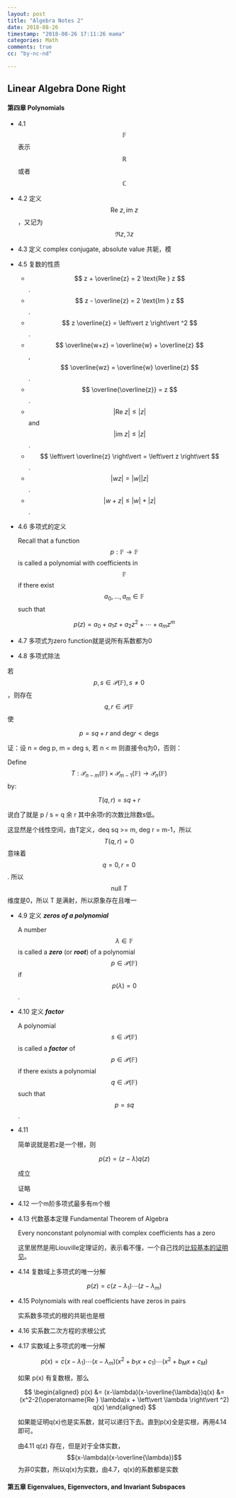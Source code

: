 ```yaml
---
layout: post
title: "Algebra Notes 2"
date: 2018-08-26
timestamp: "2018-08-26 17:11:26 mama"
categories: Math
comments: true
cc: "by-nc-nd"

---
```


## Linear Algebra Done Right

#### 第四章 Polynomials

+ 4.1 $$ \mathbb{F} $$ 表示 $$ \mathbb{R} $$ 或者 $$ \mathbb{C} $$  
+ 4.2 定义 $$ \text{Re }{z},\, \text{im }{z} $$，又记为 $$ \Re{z},\, \Im{z} $$
+ 4.3 定义 complex conjugate, absolute value 共轭，模
+ 4.5 复数的性质

  * $$ z + \overline{z} = 2 \text{Re } z $$.
  * $$ z - \overline{z} = 2 \text{Im } z $$. 
  * $$ z \overline{z} = \left\vert z \right\vert ^2 $$.
  * $$ \overline{w+z} = \overline{w} + \overline{z} $$, $$ \overline{wz} = \overline{w} \overline{z} $$.
  * $$ \overline{\overline{z}} = z $$.
  * $$ \left\vert \text{Re } z \right\vert \leq \left\vert z \right\vert $$ and $$ \left\vert \text{im } z \right\vert \leq \left\vert z \right\vert $$.
  * $$ \left\vert \overline{z} \right\vert = \left\vert z \right\vert $$ .
  * $$ \left\vert wz \right\vert = \left\vert w \right\vert \left\vert z \right\vert $$.
  * $$ \left\vert w + z \right\vert \leq \left\vert w \right\vert + \left\vert z \right\vert $$.

+ 4.6 多项式的定义

  Recall that a function $$p : \mathbb{F} → \mathbb{F}$$ is called a polynomial with coefficients in $$\mathbb{F}$$ if there exist $$ a_0, \ldots, a_m \in \mathbb{F} $$ such that

  $$ p(z) = a_0 + a_1z + a_2z^2 + \cdots + a_mz^m $$

+ 4.7 多项式为zero function就是说所有系数都为0
+ 4.8 多项式除法

若 $$ p,s \in \mathcal{P}(\mathbb{F}),\, s \neq 0 $$，则存在 $$ q,r \in \mathcal{P}(\mathbb{F} $$ 使

  $$ p = sq + r \text{ and } \text{deg} r < \text{deg} s $$

  证：设 n = deg p, m = deg s, 若 n < m 则直接令q为0，否则：

  Define $$ T : \mathcal{P}_{n-m}(\mathbb{F}) \times \mathcal{P}_{m-1}(\mathbb{F}) → \mathcal{P}_n(\mathbb{F}) $$ by:

  $$ T(q,r) = sq + r $$

  说白了就是 p / s = q 余 r 其中余项r的次数比除数s低。

  这显然是个线性空间，由T定义，deq sq >= m, deg r = m-1，所以 $$ T(q,r) = 0 $$ 意味着 $$ q = 0,\, r = 0 $$. 所以 $$ \text{null }T $$ 维度是0，所以 T 是满射，所以原象存在且唯一

+ 4.9 定义 ***zeros of a polynomial***

  A number $$ \lambda \in \mathbb{F} $$ is called a ***zero*** (or ***root***) of a polynomial $$ p \in \mathcal{P}(\mathbb{F}) $$ if $$ p(\lambda) = 0 $$.

+ 4.10 定义 ***factor***
  
  A polynomial $$ s \in \mathcal{P}(\mathbb{F}) $$ is called a ***factor*** of $$ p \in \mathcal{P}(\mathbb{F}) $$ if there exists a polynomial $$ q \in \mathcal{P}(\mathbb{F}) $$ such that $$ p = sq $$.

+ 4.11

  简单说就是若z是一个根，则

  $$ p(z) = (z - \lambda)q(z) $$

  成立

  证略

+ 4.12 一个m阶多项式最多有m个根
+ 4.13 代数基本定理 Fundamental Theorem of Algebra

  Every nonconstant polynomial with complex coefficients has a zero

  这里居然是用Liouville定理证的，表示看不懂，一个自己找的[比较基本的证明见](/math/2015/02/25/math-FTA.html)。

+ 4.14 复数域上多项式的唯一分解

  $$ p(z) = c(z-\lambda_1)\cdots(z-\lambda_m) $$  

+ 4.15 Polynomials with real coefficients have zeros in pairs

  实系数多项式的根的共轭也是根

+ 4.16 实系数二次方程的求根公式

+ 4.17 实数域上多项式的唯一分解

  $$ p(x) = c(x-\lambda_1)\cdots(x-\lambda_m)(x^2+b_1x+c_1)\cdots(x^2+b_Mx+c_M) $$

  如果 p(x) 有复数根，那么

  $$ \begin{aligned} p(x) &= (x-\lambda)(x-\overline{\lambda})q(x) &= (x^2-2(\operatorname{Re } \lambda)x + \left\vert \lambda \right\vert ^2) q(x)  \end{aligned} $$

  如果能证明q(x)也是实系数，就可以递归下去。直到p(x)全是实根，再用4.14即可。

  由4.11 q(z) 存在，但是对于全体实数，$$(x-\lambda)(x-\overline{\lambda})$$ 为非0实数，所以q(x)为实数，由4.7，q(x)的系数都是实数

  <!-- 抄的略跳，不过没问题，相信我。。。-->

#### 第五章 Eigenvalues, Eigenvectors, and Invariant Subspaces
 